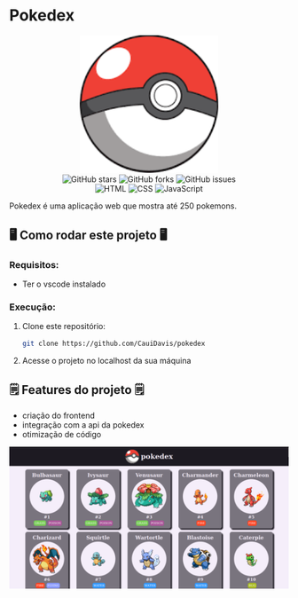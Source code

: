 # Pokedex

<div align="center">
<img src="https://github.com/CauiDavis/pokedex/raw/main/images/pokebola.png" width="250" />

<div data-badges>
  <img src="https://img.shields.io/github/stars/CauiDavis/pokedex?style=for-the-badge" alt="GitHub stars" />
  <img src="https://img.shields.io/github/forks/CauiDavis/pokedex?style=for-the-badge" alt="GitHub forks" />
  <img src="https://img.shields.io/github/issues/CauiDavis/pokedex?style=for-the-badge" alt="GitHub issues" />
</div>

<div data-badges>
  <img src="https://img.shields.io/badge/HTML5-E34F26?style=for-the-badge&logo=html5&logoColor=white" alt="HTML" />
  <img src="https://img.shields.io/badge/CSS3-1572B6?style=for-the-badge&logo=css3&logoColor=white" alt="CSS" />
  <img src="https://img.shields.io/badge/JavaScript-F7DF1E?style=for-the-badge&logo=JavaScript&logoColor=white" alt="JavaScript" />
</div>
</div>

Pokedex é uma aplicação web que mostra até 250 pokemons.

## 🖥️ Como rodar este projeto 🖥️

### Requisitos:

- Ter o vscode instalado

### Execução:

1. Clone este repositório:

   ```sh
   git clone https://github.com/CauiDavis/pokedex
   ```

2. Acesse o projeto no localhost da sua máquina

## 🗒️ Features do projeto 🗒️

- criação do frontend
- integração com a api da pokedex
- otimização de código
<div align="center">
  <img src="https://github.com/CauiDavis/pokedex/raw/main/images/pokedex.png" width="1000"/>
<div/>
